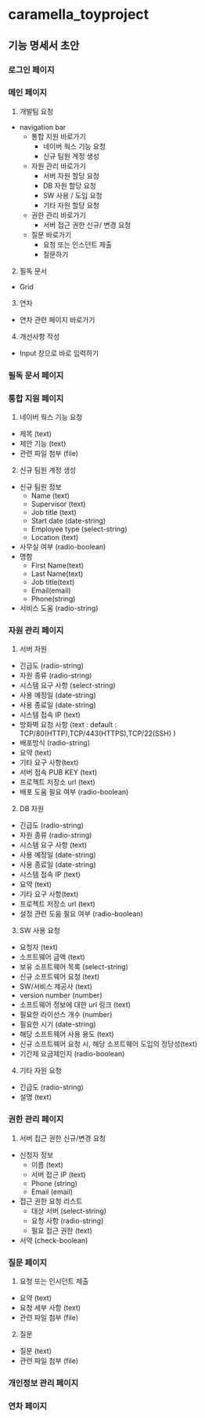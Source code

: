 # caramella_toyproject

## 기능 명세서 초안

### 로그인 페이지

### 메인 페이지

1. 개발팀 요청

- navigation bar
  - 통합 지원 바로가기
    - 네이버 웍스 기능 요청
    - 신규 팀원 계정 생성
  - 자원 관리 바로가기
    - 서버 자원 할당 요청
    - DB 자원 할당 요청
    - SW 사용 / 도입 요청
    - 기타 자원 할당 요청
  - 권한 관리 바로가기
    - 서버 접근 권한 신규/ 변경 요청
  - 질문 바로가기
    - 요청 또는 인스던트 제출
    - 질문하기

2. 필독 문서

- Grid

3. 연차

- 연차 관련 페이지 바로가기

4. 개선사항 작성

- Input 창으로 바로 입력하기

### 필독 문서 페이지

### 통합 지원 페이지

1.  네이버 웍스 기능 요청

- 제목 (text)
- 제안 기능 (text)
- 관련 파일 첨부 (file)

2. 신규 팀원 계정 생성

- 신규 팀원 정보
  - Name (text)
  - Supervisor (text)
  - Job title (text)
  - Start date (date-string)
  - Employee type (select-string)
  - Location (text)
- 사무실 여부 (radio-boolean)
- 명함
  - First Name(text)
  - Last Name(text)
  - Job title(text)
  - Email(email)
  - Phone(string)
- 서비스 도움 (radio-string)

### 자원 관리 페이지

1. 서버 자원

- 긴급도 (radio-string)
- 자원 종류 (radio-string)
- 시스템 요구 사항 (select-string)
- 사용 예정일 (date-string)
- 사용 종료일 (date-string)
- 시스템 접속 IP (text)
- 방화벽 요청 사항 (text : default : TCP/80(HTTP),TCP/443(HTTPS),TCP/22(SSH) )
- 배포방식 (radio-string)
- 요약 (text)
- 기타 요구 사항(text)
- 서버 접속 PUB KEY (text)
- 프로젝트 저장소 url (text)
- 배포 도움 필요 여부 (radio-boolean)

2. DB 자원

- 긴급도 (radio-string)
- 자원 종류 (radio-string)
- 시스템 요구 사항 (text)
- 사용 예정일 (date-string)
- 사용 종료일 (date-string)
- 시스템 접속 IP (text)
- 요약 (text)
- 기타 요구 사항(text)
- 프로젝트 저장소 url (text)
- 설정 관련 도움 필요 여부 (radio-boolean)

3. SW 사용 요청

- 요청자 (text)
- 소프트웨어 금액 (text)
- 보유 소프트웨어 목록 (select-string)
- 신규 소프트웨어 요청 (text)
- SW/서비스 제공사 (text)
- version number (number)
- 소프트웨어 정보에 대한 url 링크 (text)
- 필요한 라이선스 개수 (number)
- 필요한 시기 (date-string)
- 해당 소프트웨어 사용 용도 (text)
- 신규 소프트웨어 요청 시, 해당 소프트웨어 도입의 정당성(text)
- 기간제 요금제인지 (radio-boolean)

4. 기타 자원 요청

- 긴급도 (radio-string)
- 설명 (text)

### 권한 관리 페이지

1. 서버 접근 권한 신규/변경 요청

- 신청자 정보
  - 이름 (text)
  - 서버 접근 IP (text)
  - Phone (string)
  - Email (email)
- 접근 권한 요청 리스트
  - 대상 서버 (select-string)
  - 요청 사항 (radio-string)
  - 필요 접근 권한 (text)
- 서약 (check-boolean)

### 질문 페이지

1. 요청 또는 인시던트 제출

- 요약 (text)
- 요청 세부 사항 (text)
- 관련 파일 첨부 (file)

2. 질문

- 질문 (text)
- 관련 파일 첨부 (file)

### 개인정보 관리 페이지

### 연차 페이지
